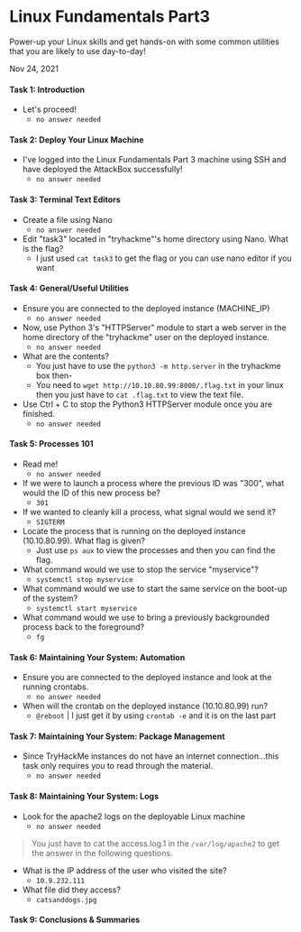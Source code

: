 # Linux Fundamentals Part3

Power-up your Linux skills and get hands-on with some common utilities that you are likely to use day-to-day!

Nov 24, 2021

#### Task 1: Introduction
- Let's proceed!
  - `no answer needed`

#### Task 2: Deploy Your Linux Machine
- I've logged into the Linux Fundamentals Part 3 machine using SSH and have deployed the AttackBox successfully!
  - `no answer needed`

#### Task 3: Terminal Text Editors
- Create a file using Nano
  - `no answer needed`
- Edit "task3" located in "tryhackme"'s home directory using Nano. What is the flag?
  - I just used `cat task3` to get the flag or you can use nano editor if you want

#### Task 4: General/Useful Utilities
- Ensure you are connected to the deployed instance (MACHINE_IP)
  - `no answer needed`
- Now, use Python 3's "HTTPServer" module to start a web server in the home directory of the "tryhackme" user on the deployed instance.
  - `no answer needed`
- What are the contents?
  - You just have to use the `python3 -m http.server` in the tryhackme box then-
  - You need to `wget http://10.10.80.99:8000/.flag.txt` in your linux then you just have to `cat .flag.txt` to view the text file.
- Use Ctrl + C to stop the Python3 HTTPServer module once you are finished.
  - `no answer needed`

#### Task 5: Processes 101
- Read me!
  - `no answer needed`
- If we were to launch a process where the previous ID was "300", what would the ID of this new process be?
  - `301`
- If we wanted to cleanly kill a process, what signal would we send it?
  - `SIGTERM`
- Locate the process that is running on the deployed instance (10.10.80.99). What flag is given?
  - Just use `ps aux` to view the processes and then you can find the flag.
- What command would we use to stop the service "myservice"?
  - `systemctl stop myservice`
- What command would we use to start the same service on the boot-up of the system?
  - `systemctl start myservice`
- What command would we use to bring a previously backgrounded process back to the foreground?
  - `fg`

#### Task 6: Maintaining Your System: Automation
- Ensure you are connected to the deployed instance and look at the running crontabs.
  - `no answer needed` 
- When will the crontab on the deployed instance (10.10.80.99) run?
  - `@reboot` | I just get it by using `crontab -e` and it is on the last part 

#### Task 7: Maintaining Your System: Package Management
- Since TryHackMe instances do not have an internet connection...this task only requires you to read through the material.
  - `no answer needed`

#### Task 8: Maintaining Your System: Logs
- Look for the apache2 logs on the deployable Linux machine
  - `no answer needed`
> You just have to cat the access.log.1 in the `/var/log/apache2` to get the answer in the following questions.
- What is the IP address of the user who visited the site?
  - `10.9.232.111`
- What file did they access?
  - `catsanddogs.jpg`

#### Task 9: Conclusions & Summaries
